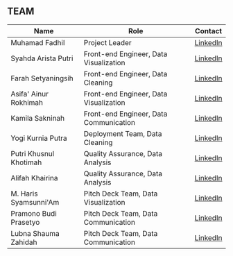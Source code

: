 ## TEAM

| Name          | Role           | Contact                                                 |
|---------------|----------------|---------------------------------------------------------|
| Muhamad Fadhil| Project Leader | [LinkedIn](https://www.linkedin.com/in/muhamad-fadhil-68322422a/) |
| Syahda Arista Putri| Front-end Engineer, Data Visualization | [LinkedIn](https://www.linkedin.com/in/syahdaap/) |
| Farah Setyaningsih| Front-end Engineer, Data Cleaning | [LinkedIn](https://www.linkedin.com/in/farah-setyaningsih/) |
| Asifa' Ainur Rokhimah| Front-end Engineer, Data Visualization | [LinkedIn](https://www.linkedin.com/in/asifa-ainur-rokhimah-4a463b1b7/) |
| Kamila Sakninah| Front-end Engineer, Data Communication | [LinkedIn](https://www.linkedin.com/in/kamila-sakinah-3224b61b8/) |
| Yogi Kurnia Putra| Deployment Team, Data Cleaning | [LinkedIn](https://www.linkedin.com/in/yogi-kurnia-putra-3aa0512b2) |
| Putri Khusnul Khotimah| Quality Assurance, Data Analysis | [LinkedIn](https://www.linkedin.com/in/putri-khusnul-khotimah-087219218/) |
| Alifah Khairina| Quality Assurance, Data Analysis | [LinkedIn](https://www.linkedin.com/in/alifah-khairina/) |
| M. Haris Syamsunni'Am| Pitch Deck Team, Data Visualization | [LinkedIn]() |
| Pramono Budi Prasetyo| Pitch Deck Team, Data Communication | [LinkedIn]() |
| Lubna Shauma Zahidah| Pitch Deck Team, Data Communication | [LinkedIn](https://www.linkedin.com/me?trk=p_mwlite_feed-secondary_nav) |



